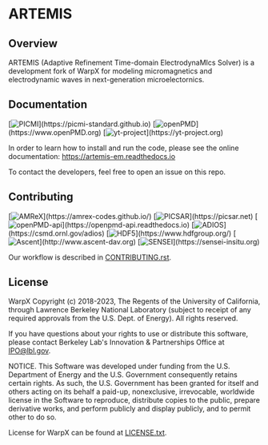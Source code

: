 # ARTEMIS

## Overview

ARTEMIS (Adaptive Refinement Time-domain ElectrodynaMIcs Solver) is a development fork of WarpX for modeling micromagnetics and electrodynamic waves in next-generation microelectornics.

## Documentation

[![PICMI](https://img.shields.io/static/v1?label="works%20with"&message="PICMI"&color="blueviolet")](https://picmi-standard.github.io)
[![openPMD](https://img.shields.io/static/v1?label="works%20with"&message="openPMD"&color="blueviolet")](https://www.openPMD.org)
[![yt-project](https://img.shields.io/static/v1?label="works%20with"&message="yt"&color="blueviolet")](https://yt-project.org)

In order to learn how to install and run the code, please see the online documentation:
https://artemis-em.readthedocs.io

To contact the developers, feel free to open an issue on this repo.

## Contributing

[![AMReX](https://img.shields.io/static/v1?label="runs%20on"&message="AMReX"&color="blueviolet")](https://amrex-codes.github.io/)
[![PICSAR](https://img.shields.io/static/v1?label="runs%20on"&message="PICSAR"&color="blueviolet")](https://picsar.net)
[![openPMD-api](https://img.shields.io/static/v1?label="runs%20on"&message="openPMD-api"&color="blueviolet")](https://openpmd-api.readthedocs.io)
[![ADIOS](https://img.shields.io/static/v1?label="runs%20on"&message="ADIOS"&color="blueviolet")](https://csmd.ornl.gov/adios)
[![HDF5](https://img.shields.io/static/v1?label="runs%20on"&message="HDF5"&color="blueviolet")](https://www.hdfgroup.org/)
[![Ascent](https://img.shields.io/static/v1?label="runs%20on"&message="Ascent"&color="blueviolet")](http://www.ascent-dav.org)
[![SENSEI](https://img.shields.io/static/v1?label="runs%20on"&message="SENSEI"&color="blueviolet")](https://sensei-insitu.org)

Our workflow is described in [CONTRIBUTING.rst](CONTRIBUTING.rst).

## License

WarpX Copyright (c) 2018-2023, The Regents of the University of California,
through Lawrence Berkeley National Laboratory (subject to receipt of any
required approvals from the U.S. Dept. of Energy).  All rights reserved.

If you have questions about your rights to use or distribute this software,
please contact Berkeley Lab's Innovation & Partnerships Office at
IPO@lbl.gov.

NOTICE.  This Software was developed under funding from the U.S. Department
of Energy and the U.S. Government consequently retains certain rights. As
such, the U.S. Government has been granted for itself and others acting on
its behalf a paid-up, nonexclusive, irrevocable, worldwide license in the
Software to reproduce, distribute copies to the public, prepare derivative
works, and perform publicly and display publicly, and to permit other to do
so.

License for WarpX can be found at [LICENSE.txt](LICENSE.txt).
